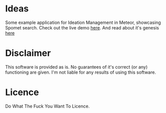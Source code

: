 Ideas
=====

Some example application for Ideation Management in Meteor, showcasing Spomet search. Check out the live demo [here](http://shiggy-ideas.meteor.com). And read about it's genesis [here](http://shiggyenterprises.wordpress.com/2013/09/28/developing-a-full-text-search-enabled-meteor-app/)

Disclaimer
==========

This software is provided as is. No guarantees of it's correct (or any) functioning are given. I'm not liable for any results of using this software.

Licence
=======

Do What The Fuck You Want To Licence.
